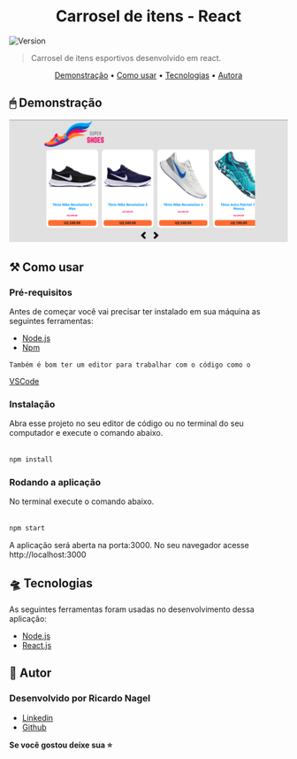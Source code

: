 <h1  align="center">Carrosel de itens - React</h1>

<p><img  alt="Version"  src="https://img.shields.io/badge/version-0.1.0-blue.svg?cacheSeconds=2592000" /></p>

> Carrosel de itens esportivos desenvolvido em react.

<p align="center">
 <a href="#demonstracao">Demonstração</a> •
 <a href="#comousar">Como usar</a> •
 <a href="#tecnologias">Tecnologias</a> • 
 <a href="#autora">Autora</a>
</p>

<h2 id="demonstracao">🖱 Demonstração</h2>

<p>
  <span><img src="public/static/images/screen1.png"/></span>
</p>

<h2 id="comousar">⚒️ Como usar</h2>

<h3>Pré-requisitos</h3>

<p>
    Antes de começar você vai precisar ter instalado em sua máquina as seguintes ferramentas:
    <ul>
      <li><a href="https://nodejs.org/en/">Node.js</a></li>
      <li><a href="https://www.npmjs.com/">Npm</a></li>
    </ul>

    Também é bom ter um editor para trabalhar com o código como o 
  <a href="https://code.visualstudio.com/">VSCode</a>
</p>

<h3>Instalação</h3>
  <p>Abra esse projeto no seu editor de código ou no terminal do seu computador e execute o comando abaixo.</p>

  ```sh

npm install

```

<h3>Rodando a aplicação</h3>
  <p>No terminal execute o comando abaixo.</p>

```sh

npm start

```

<p>A aplicação será aberta na porta:3000. No seu navegador acesse http://localhost:3000</p>


<h2 id="tecnologias">🛸 Tecnologias</h2>
  
  <p>
    As seguintes ferramentas foram usadas no desenvolvimento dessa aplicação:
    <ul>
      <li><a href="https://nodejs.org/en/">Node.js</a></li>
      <li><a href="https://pt-br.reactjs.org/">React.js</a></li>
    </ul>
  </p>

  <h2 id="autora">👤 Autor</h2>

<h3>Desenvolvido por Ricardo Nagel</h3>

* [Linkedin](https://www.linkedin.com/in/ricardonagel/)
* [Github](https://github.com/nagelricardo)
  
<strong align="center">Se você gostou deixe sua ⭐️</strong>


